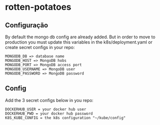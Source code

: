 # rotten-potatoes

## Configuração

By default the mongo db config are already added. But in order to move to production you must update this variables in the k8s/deployment.yaml or create secret configs in your repo:
```
MONGODB_DB => database name
MONGODB_HOST => MongoDB hobs
MONGODB_PORT => MongoDB access port
MONGODB_USERNAME => MongoDB user
MONGODB_PASSWORD => MongoDB password
```

## Config
Add the 3 secret configs below in you repo:

```
DOCKERHUB_USER = your docker hub user
DOCKERHUB_PWD = your docker hub password
K8S_KUBE_CONFIG = the k8s configuration "~/kube/config"
```
